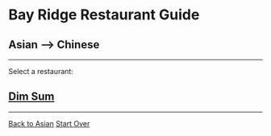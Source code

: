 # Bay Ridge Restaurant Guide
## Asian --> Chinese
---
Select a restaurant:
## [Dim Sum](https://pacificanatogo.com/)
---
[Back to Asian](../asian.md)
[Start Over](../home.md)